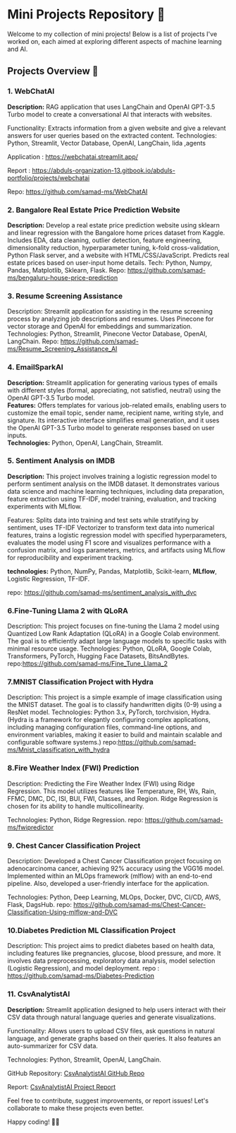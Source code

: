 # Mini Projects Repository 🚀

Welcome to my collection of mini projects! Below is a list of projects I've worked on, each aimed at exploring different aspects of machine learning and AI.

## Projects Overview 📝

### 1. WebChatAI
**Description:** RAG application that uses LangChain and OpenAI GPT-3.5 Turbo model to create a conversational AI that interacts with websites.

Functionality: Extracts information from a given website and give a relevant answers for user queries based on the extracted content.
Technologies: Python, Streamlit, Vector Database, OpenAI, LangChain, lida ,agents

Application  : https://webchatai.streamlit.app/

Report : https://abduls-organization-13.gitbook.io/abduls-portfolio/projects/webchatai

Repo: https://github.com/samad-ms/WebChatAI

### 2. Bangalore  Real Estate Price Prediction Website

**Description:** Develop a real estate price prediction website using sklearn and linear regression with the Bangalore home prices dataset from Kaggle. Includes EDA, data cleaning, outlier detection, feature engineering, dimensionality reduction, hyperparameter tuning, k-fold cross-validation, Python Flask server, and a website with HTML/CSS/JavaScript. Predicts real estate prices based on user-input home details.
Tech: Python, Numpy, Pandas, Matplotlib, Sklearn, Flask.
Repo: https://github.com/samad-ms/bengaluru-house-price-prediction

### 3. Resume Screening Assistance
Description: Streamlit application for assisting in the resume screening process by analyzing job descriptions and resumes. Uses Pinecone for vector storage and OpenAI for embeddings and summarization.
Technologies: Python, Streamlit, Pinecone Vector Database, OpenAI, LangChain.
Repo: https://github.com/samad-ms/Resume_Screening_Assistance_AI

### 4. EmailSparkAI  
**Description:** Streamlit application for generating various types of emails with different styles (formal, appreciating, not satisfied, neutral) using the OpenAI GPT-3.5 Turbo model.  
**Features:** Offers templates for various job-related emails, enabling users to customize the email topic, sender name, recipient name, writing style, and signature. Its interactive interface simplifies email generation, and it uses the OpenAI GPT-3.5 Turbo model to generate responses based on user inputs.  
**Technologies:** Python, OpenAI, LangChain, Streamlit.

### 5. Sentiment Analysis on IMDB

**Description:** This project involves training a logistic regression model to perform sentiment analysis on the IMDB dataset. It demonstrates various data science and machine learning techniques, including data preparation, feature extraction using TF-IDF, model training, evaluation, and tracking experiments with MLflow.

Features: Splits data into training and test sets while stratifying by sentiment, uses TF-IDF Vectorizer to transform text data into numerical features, trains a logistic regression model with specified hyperparameters, evaluates the model using F1 score and visualizes performance with a confusion matrix, and logs parameters, metrics, and artifacts using MLflow for reproducibility and experiment tracking.

**technologies:** Python, NumPy, Pandas, Matplotlib, Scikit-learn, **MLflow**, Logistic Regression, TF-IDF.

repo: https://github.com/samad-ms/sentiment_analysis_with_dvc


### 6.Fine-Tuning Llama 2 with QLoRA
Description: This project focuses on fine-tuning the Llama 2 model using Quantized Low Rank Adaptation (QLoRA) in a Google Colab environment. The goal is to efficiently adapt large language models to specific tasks with minimal resource usage.
Technologies: Python, QLoRA, Google Colab, Transformers, PyTorch, Hugging Face Datasets, BitsAndBytes.
repo:https://github.com/samad-ms/Fine_Tune_Llama_2

### 7.MNIST Classification Project with Hydra
Description: This project is a simple example of image classification using the MNIST dataset. The goal is to classify handwritten digits (0-9) using a ResNet model.
Technologies: Python 3.x, PyTorch, torchvision, Hydra.
(Hydra is a framework for elegantly configuring complex applications, including managing configuration files, command-line options, and environment variables, making it easier to build and maintain scalable and configurable software systems.)
repo:https://github.com/samad-ms/Mnist_classification_with_hydra

### 8.Fire Weather Index (FWI) Prediction
Description: Predicting the Fire Weather Index (FWI) using Ridge Regression. This model utilizes features like Temperature, RH, Ws, Rain, FFMC, DMC, DC, ISI, BUI, FWI, Classes, and Region. Ridge Regression is chosen for its ability to handle multicollinearity.

Technologies: Python, Ridge Regression.
repo: https://github.com/samad-ms/fwipredictor

### 9. Chest Cancer Classification Project
Description: Developed a Chest Cancer Classification project focusing on adenocarcinoma cancer, achieving 92% accuracy using the VGG16 model. Implemented within an MLOps framework (mlflow) with an end-to-end pipeline. Also, developed a user-friendly interface for the application.

Technologies: Python, Deep Learning, MLOps, Docker, DVC, CI/CD, AWS, Flask, DagsHub.
repo: https://github.com/samad-ms/Chest-Cancer-Classification-Using-mlflow-and-DVC

### 10.Diabetes Prediction ML Classification Project
Description: This project aims to predict diabetes based on health data, including features like pregnancies, glucose, blood pressure, and more. It involves data preprocessing, exploratory data analysis, model selection (Logistic Regression), and model deployment.
repo : https://github.com/samad-ms/Diabetes-Prediction

### 11. CsvAnalytistAI

**Description:** Streamlit application designed to help users interact with their CSV data through natural language queries and generate visualizations.

Functionality: Allows users to upload CSV files, ask questions in natural language, and generate graphs based on their queries. It also features an auto-summarizer for CSV data.

Technologies: Python, Streamlit, OpenAI, LangChain.

GitHub Repository: [CsvAnalytistAI GitHub Repo](https://github.com/samad-ms/CsvAnalistAI)

Report: [CsvAnalytistAI Project Report](https://app.gitbook.com/o/Is9ZMqhWrvA14700Tl3O/s/rxN1idWN7CVOLPxxo0Di/~/changes/24/projects/csvanalystai-your-ai-data-analyst)








Feel free to contribute, suggest improvements, or report issues! Let's collaborate to make these projects even better.

Happy coding! 🚀🔥


